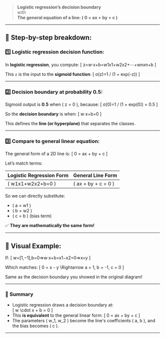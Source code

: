 
> **Logistic regression’s decision boundary**  
with  
> **The general equation of a line: \( 0 = ax + by + c \)**

---

## 🧠 Step-by-step breakdown:

### 1️⃣ **Logistic regression decision function:**

In **logistic regression**, you compute:
\[
z=w⋅x+b=w1​x1​+w2​x2​+⋯+wn​xn​+b
\]

This `z` is the input to the **sigmoid function**:
\[
σ(z)=1 / (1 + exp(-z))
\]

---

### 2️⃣ **Decision boundary at probability 0.5:**

Sigmoid output is **0.5** when \( z = 0 \), because:
\[
σ(0)=1 / (1 + exp(0)) = 0.5
\]

So the **decision boundary** is when:
\[
w⋅x+b=0
\]

This defines the **line (or hyperplane)** that separates the classes.

---

### 3️⃣ **Compare to general linear equation:**

The general form of a 2D line is:
\[
0 = ax + by + c
\]

Let’s match terms:

| Logistic Regression Form | General Line Form |
|--------------------------|-------------------|
| \( w1​x1​+w2​x2​+b=0 \) | \( ax + by + c = 0 \) |

So we can directly substitute:
- \( a = w1​ \)
- \( b = w2 \)
- \( c = b \) (bias term)

✅ **They are mathematically the same form!**

---

## 🧩 Visual Example:

If:
\[
w=[1,−1],b=0⇒w⋅x+b=x1​−x2​=0⇒x=y
\]

Which matches:
\[
0 = x - y
\Rightarrow a = 1, b = -1, c = 0
\]

Same as the decision boundary you showed in the original diagram!

---

### 🧠 Summary

- Logistic regression draws a decision boundary at:  
  \[
  w \cdot x + b = 0
  \]
- This **is equivalent** to the general linear form:
  \[
  0 = ax + by + c
  \]
- The parameters \( w_1, w_2 \) become the line's coefficients \( a, b \), and the bias becomes \( c \).

---

